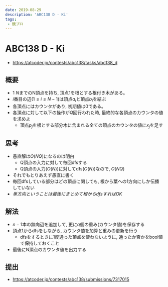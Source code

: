 ```yaml
---
date: 2019-08-29
description: 'ABC138 D - Ki'
tags:
 - 競プロ
---
```


# ABC138 D - Ki
 - https://atcoder.jp/contests/abc138/tasks/abc138_d

## 概要
 - $1~N$までのN頂点を持ち, 頂点$1$を根とする根付き木がある。
 - $i$番目の辺($1 \leq i \leq N-1$)は頂点$a_i$と頂点$b_i$を結ぶ
 - 各頂点にはカウンタがあり, 初期値は$0$である。
 - 各頂点に対して以下の操作が$Q$回行われた時, 最終的な各頂点のカウンタの値を求めよ
   - 頂点$p_j$を根とする部分木に含まれる全ての頂点のカウンタの値に$x_j$を足す

## 思考
 - 愚直解は$O(NQ)$になるのは明白
   - Q頂点の入力に対して毎回dfsする
   - Q頂点の入力($O(N)$)に対してdfs($O(N)$)なので, $O(NQ)$
 - それでもとりあえず愚直に書く
 - 毎回dfsしている部分はどの頂点に関しても, 根から葉への1方向にしか伝播していない
 - *単方向ということは最後にまとめて根からdfsすればOK*

## 解法
 - $n-1$本の無向辺を追加して, 更に$q$個の重み(カウンタ値)を保存する
 - 頂点$1$からdfsをしながら, カウンタ値を加算と重みの更新を行う
   - dfsをするときに1度通った頂点を使わないように, 通ったか否かをbool値で保持しておくこと
 - 最後にN頂点のカウンタ値を出力する

## 提出
 - https://atcoder.jp/contests/abc138/submissions/7317015